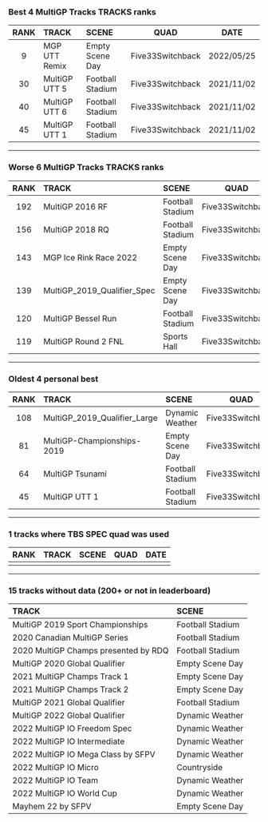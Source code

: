 ### Best 4 MultiGP Tracks TRACKS ranks
|RANK|TRACK|SCENE|QUAD|DATE|
|:---:|:---|:---|:---:|:---:|
|9|MGP UTT Remix|Empty Scene Day|Five33Switchback|2022/05/25|
|30|MultiGP UTT 5|Football Stadium|Five33Switchback|2021/11/02|
|40|MultiGP UTT 6|Football Stadium|Five33Switchback|2021/11/02|
|45|MultiGP UTT 1|Football Stadium|Five33Switchback|2021/11/02|
---
### Worse 6 MultiGP Tracks TRACKS ranks
|RANK|TRACK|SCENE|QUAD|DATE|
|:---:|:---|:---|:---:|:---:|
|192|MultiGP 2016 RF|Football Stadium|Five33Switchback|2022/01/24|
|156|MultiGP 2018 RQ|Football Stadium|Five33Switchback|2022/01/24|
|143|MGP Ice Rink Race 2022|Empty Scene Day|Five33Switchback|2022/05/03|
|139|MultiGP_2019_Qualifier_Spec|Empty Scene Day|Five33Switchback|2021/12/21|
|120|MultiGP Bessel Run|Football Stadium|Five33Switchback|2021/12/21|
|119|MultiGP Round 2 FNL|Sports Hall|Five33Switchback|2021/12/21|
---
### Oldest 4 personal best
|RANK|TRACK|SCENE|QUAD|DATE|
|:---:|:---|:---|:---:|:---:|
|108|MultiGP_2019_Qualifier_Large|Dynamic Weather|Five33Switchback|2021/11/02|
|81|MultiGP-Championships-2019|Empty Scene Day|Five33Switchback|2021/11/02|
|64|MultiGP Tsunami|Football Stadium|Five33Switchback|2021/11/02|
|45|MultiGP UTT 1|Football Stadium|Five33Switchback|2021/11/02|
---
### 1 tracks where TBS SPEC quad was used
|RANK|TRACK|SCENE|QUAD|DATE|
|:---:|:---|:---|:---:|:---:|
||||||
---
### 15 tracks without data (200+ or not in leaderboard)
|TRACK|SCENE|
|:---|:---|
|MultiGP 2019 Sport Championships|Football Stadium|
|2020 Canadian MultiGP Series|Football Stadium|
|2020 MultiGP Champs presented by RDQ|Football Stadium|
|MultiGP 2020 Global Qualifier|Empty Scene Day|
|2021 MultiGP Champs Track 1|Empty Scene Day|
|2021 MultiGP Champs Track 2|Empty Scene Day|
|MultiGP 2021 Global Qualifier|Football Stadium|
|MultiGP 2022 Global Qualifier|Dynamic Weather|
|2022 MultiGP IO Freedom Spec|Dynamic Weather|
|2022 MultiGP IO Intermediate|Dynamic Weather|
|2022 MultiGP IO Mega Class by SFPV|Dynamic Weather|
|2022 MultiGP IO Micro|Countryside|
|2022 MultiGP IO Team|Dynamic Weather|
|2022 MultiGP IO World Cup|Dynamic Weather|
|Mayhem 22 by SFPV|Empty Scene Day|
